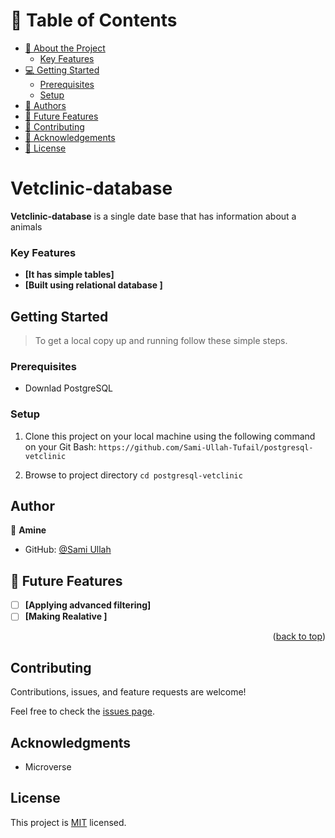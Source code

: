 # 📗 Table of Contents

- [📖 About the Project](#Vetclinic-database)
  - [Key Features](#key-features)
- [💻 Getting Started](#getting-started)
  - [Prerequisites](#prerequisites)
  - [Setup](#setup)
- [👥 Authors](#author)
- [🔭 Future Features](#future-features)
- [🤝 Contributing](#contributing)
- [🙏 Acknowledgements](#acknowledgments)
- [📝 License](#license)

# Vetclinic-database

**Vetclinic-database** is a single date base that has information about a animals

### Key Features <a name="key-features"></a>

- **[It has simple tables]**
- **[Built using relational database ]**

## Getting Started

> To get a local copy up and running follow these simple steps.

### Prerequisites

- Downlad PostgreSQL

### Setup

1. Clone this project on your local machine using the following command on your Git Bash: `https://github.com/Sami-Ullah-Tufail/postgresql-vetclinic`

2. Browse to project directory `cd postgresql-vetclinic`

## Author

👤 **Amine**

- GitHub: [@Sami Ullah](https://github.com/Sami-Ullah-Tufail)

## 🔭 Future Features <a name="future-features"></a>

- [ ] **[Applying advanced filtering]**
- [ ] **[Making Realative ]**

<p align="right">(<a href="#readme-top">back to top</a>)</p>

## Contributing

Contributions, issues, and feature requests are welcome!

Feel free to check the [issues page](../../issues/).

## Acknowledgments

- Microverse

## License

This project is [MIT](./License) licensed.
